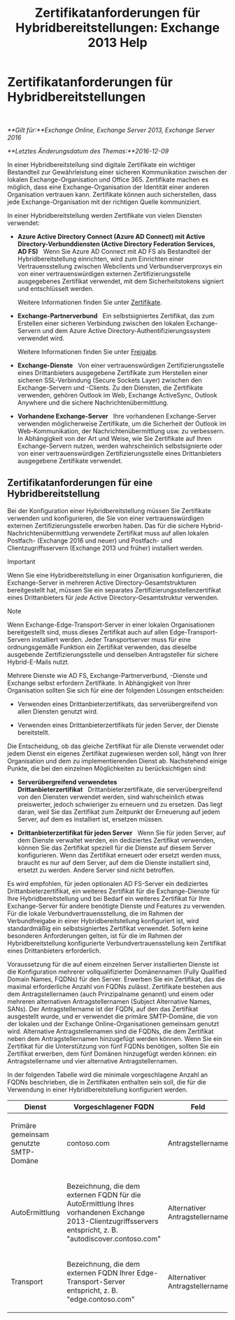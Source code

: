 ﻿---
title: 'Zertifikatanforderungen für Hybridbereitstellungen: Exchange 2013 Help'
TOCTitle: Zertifikatanforderungen für Hybridbereitstellungen
ms:assetid: 48d532cc-29f9-4009-9d2d-f19a9c13c320
ms:mtpsurl: https://technet.microsoft.com/de-de/library/Hh563848(v=EXCHG.150)
ms:contentKeyID: 50477181
ms.date: 01/01/2018
mtps_version: v=EXCHG.150
ms.translationtype: HT
---

# Zertifikatanforderungen für Hybridbereitstellungen

 

_**Gilt für:**Exchange Online, Exchange Server 2013, Exchange Server 2016_

_**Letztes Änderungsdatum des Themas:**2016-12-09_

In einer Hybridbereitstellung sind digitale Zertifikate ein wichtiger Bestandteil zur Gewährleistung einer sicheren Kommunikation zwischen der lokalen Exchange-Organisation und Office 365. Zertifikate machen es möglich, dass eine Exchange-Organisation der Identität einer anderen Organisation vertrauen kann. Zertifikate können auch sicherstellen, dass jede Exchange-Organisation mit der richtigen Quelle kommuniziert.

In einer Hybridbereitstellung werden Zertifikate von vielen Diensten verwendet:

  - **Azure Active Directory Connect (Azure AD Connect) mit Active Directory-Verbunddiensten (Active Directory Federation Services, AD FS)**   Wenn Sie Azure AD Connect mit AD FS als Bestandteil der Hybridbereitstellung einrichten, wird zum Einrichten einer Vertrauensstellung zwischen Webclients und Verbundserverproxys ein von einer vertrauenswürdigen externen Zertifizierungsstelle ausgegebenes Zertifikat verwendet, mit dem Sicherheitstokens signiert und entschlüsselt werden.
    
    Weitere Informationen finden Sie unter [Zertifikate](http://go.microsoft.com/fwlink/p/?linkid=205993).

  - **Exchange-Partnerverbund**   Ein selbstsigniertes Zertifikat, das zum Erstellen einer sicheren Verbindung zwischen den lokalen Exchange-Servern und dem Azure Active Directory-Authentifizierungssystem verwendet wird.
    
    Weitere Informationen finden Sie unter [Freigabe](https://technet.microsoft.com/de-de/library/dd638083\(v=exchg.150\)).

  - **Exchange-Dienste**   Von einer vertrauenswürdigen Zertifizierungsstelle eines Drittanbieters ausgegebene Zertifikate zum Herstellen einer sicheren SSL-Verbindung (Secure Sockets Layer) zwischen den Exchange-Servern und -Clients. Zu den Diensten, die Zertifikate verwenden, gehören Outlook im Web, Exchange ActiveSync, Outlook Anywhere und die sichere Nachrichtenübermittlung.

  - **Vorhandene Exchange-Server**   Ihre vorhandenen Exchange-Server verwenden möglicherweise Zertifikate, um die Sicherheit der Outlook im Web-Kommunikation, der Nachrichtenübermittlung usw. zu verbessern. In Abhängigkeit von der Art und Weise, wie Sie Zertifikate auf Ihren Exchange-Servern nutzen, werden wahrscheinlich selbstsignierte oder von einer vertrauenswürdigen Zertifizierungsstelle eines Drittanbieters ausgegebene Zertifikate verwendet.

## Zertifikatanforderungen für eine Hybridbereitstellung

Bei der Konfiguration einer Hybridbereitstellung müssen Sie Zertifikate verwenden und konfigurieren, die Sie von einer vertrauenswürdigen externen Zertifizierungsstelle erworben haben. Das für die sichere Hybrid-Nachrichtenübermittlung verwendete Zertifikat muss auf allen lokalen Postfach- (Exchange 2016 und neuer) und Postfach- und Clientzugriffsservern (Exchange 2013 und früher) installiert werden.


> [!IMPORTANT]
> Wenn Sie eine Hybridbereitstellung in einer Organisation konfigurieren, die Exchange-Server in mehreren Active Directory-Gesamtstrukturen bereitgestellt hat, müssen Sie ein separates Zertifizierungsstellenzertifikat eines Drittanbieters für <EM>jede</EM> Active Directory-Gesamtstruktur verwenden.




> [!NOTE]
> Wenn Exchange-Edge-Transport-Server in einer lokalen Organisationen bereitgestellt sind, muss dieses Zertifikat auch auf allen Edge-Transport-Servern installiert werden. Jeder Transportserver muss für eine ordnungsgemäße Funktion ein Zertifikat verwenden, das dieselbe ausgebende Zertifizierungsstelle und denselben Antragsteller für sichere Hybrid-E-Mails nutzt.



Mehrere Dienste wie AD FS, Exchange-Partnerverbund, -Dienste und Exchange selbst erfordern Zertifikate. In Abhängigkeit von Ihrer Organisation sollten Sie sich für eine der folgenden Lösungen entscheiden:

  - Verwenden eines Drittanbieterzertifikats, das serverübergreifend von allen Diensten genutzt wird.

  - Verwenden eines Drittanbieterzertifikats für jeden Server, der Dienste bereitstellt.

Die Entscheidung, ob das gleiche Zertifikat für alle Dienste verwendet oder jedem Dienst ein eigenes Zertifikat zugewiesen werden soll, hängt von Ihrer Organisation und dem zu implementierenden Dienst ab. Nachstehend einige Punkte, die bei den einzelnen Möglichkeiten zu berücksichtigen sind:

  - **Serverübergreifend verwendetes Drittanbieterzertifikat**   Drittanbieterzertifikate, die serverübergreifend von den Diensten verwendet werden, sind wahrscheinlich etwas preiswerter, jedoch schwieriger zu erneuern und zu ersetzen. Das liegt daran, weil Sie das Zertifikat zum Zeitpunkt der Erneuerung auf jedem Server, auf dem es installiert ist, ersetzen müssen.

  - **Drittanbieterzertifikat für jeden Server**   Wenn Sie für jeden Server, auf dem Dienste verwaltet werden, ein dediziertes Zertifikat verwenden, können Sie das Zertifikat speziell für die Dienste auf diesem Server konfigurieren. Wenn das Zertifikat erneuert oder ersetzt werden muss, braucht es nur auf dem Server, auf dem die Dienste installiert sind, ersetzt zu werden. Andere Server sind nicht betroffen.

Es wird empfohlen, für jeden optionalen AD FS-Server ein dediziertes Drittanbieterzertifikat, ein weiteres Zertifikat für die Exchange-Dienste für Ihre Hybridbereitstellung und bei Bedarf ein weiteres Zertifikat für Ihre Exchange-Server für andere benötigte Dienste und Features zu verwenden. Für die lokale Verbundvertrauensstellung, die im Rahmen der Verbundfreigabe in einer Hybridbereitstellung konfiguriert ist, wird standardmäßig ein selbstsigniertes Zertifikat verwendet. Sofern keine besonderen Anforderungen gelten, ist für die im Rahmen der Hybridbereitstellung konfigurierte Verbundvertrauensstellung kein Zertifikat eines Drittanbieters erforderlich.

Voraussetzung für die auf einem einzelnen Server installierten Dienste ist die Konfiguration mehrerer vollqualifizierter Domänennamen (Fully Qualified Domain Names, FQDNs) für den Server. Erwerben Sie ein Zertifikat, das die maximal erforderliche Anzahl von FQDNs zulässt. Zertifikate bestehen aus dem Antragstellernamen (auch Prinzipalname genannt) und einem oder mehreren alternativen Antragstellernamen (Subject Alternative Names, SANs). Der Antragstellername ist der FQDN, auf den das Zertifikat ausgestellt wurde, und er verwendet die primäre SMTP-Domäne, die von der lokalen und der Exchange Online-Organisationen gemeinsam genutzt wird. Alternative Antragstellernamen sind die FQDNs, die dem Zertifikat neben dem Antragstellernamen hinzugefügt werden können. Wenn Sie ein Zertifikat für die Unterstützung von fünf FQDNs benötigen, sollten Sie ein Zertifikat erwerben, dem fünf Domänen hinzugefügt werden können: ein Antragstellername und vier alternative Antragstellernamen.

In der folgenden Tabelle wird die minimale vorgeschlagene Anzahl an FQDNs beschrieben, die in Zertifikaten enthalten sein soll, die für die Verwendung in einer Hybridbereitstellung konfiguriert werden.


<table>
<colgroup>
<col style="width: 33%" />
<col style="width: 33%" />
<col style="width: 33%" />
</colgroup>
<thead>
<tr class="header">
<th>Dienst</th>
<th>Vorgeschlagener FQDN</th>
<th>Feld</th>
</tr>
</thead>
<tbody>
<tr class="odd">
<td><p>Primäre gemeinsam genutzte SMTP-Domäne</p></td>
<td><p>contoso.com</p></td>
<td><p>Antragstellername</p></td>
</tr>
<tr class="even">
<td><p>AutoErmittlung</p></td>
<td><p>Bezeichnung, die dem externen FQDN für die AutoErmittlung Ihres vorhandenen Exchange 2013-Clientzugriffsservers entspricht, z. B. &quot;autodiscover.contoso.com&quot;</p></td>
<td><p>Alternativer Antragstellername</p></td>
</tr>
<tr class="odd">
<td><p>Transport</p></td>
<td><p>Bezeichnung, die dem externen FQDN Ihrer Edge-Transport-Server entspricht, z. B. &quot;edge.contoso.com&quot;</p></td>
<td><p>Alternativer Antragstellername</p></td>
</tr>
</tbody>
</table>

